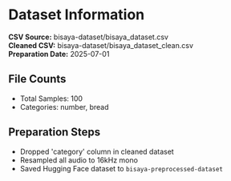 # Dataset Information

**CSV Source:** bisaya-dataset/bisaya_dataset.csv  
**Cleaned CSV:** bisaya-dataset/bisaya_dataset_clean.csv  
**Preparation Date:** 2025-07-01

## File Counts
- Total Samples: 100
- Categories: number, bread

## Preparation Steps
- Dropped 'category' column in cleaned dataset
- Resampled all audio to 16kHz mono
- Saved Hugging Face dataset to `bisaya-preprocessed-dataset`
